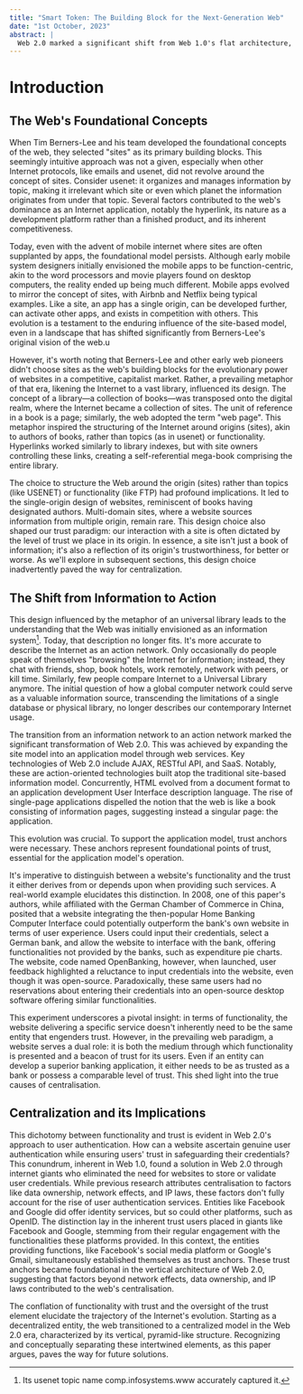 ```yaml
---
title: "Smart Token: The Building Block for the Next-Generation Web"
date: "1st October, 2023"
abstract: |
  Web 2.0 marked a significant shift from Web 1.0's flat architecture, where the web was primarily seen as an information repository akin to books. With Web 2.0, the web transformed into a service platform, leading to a "reverse pyramid" structure. In this new architecture, contemporary internet behemoths form the narrow, foundational base, reminiscent of a structure precariously balanced on its tip. Such centralization has stifled the web's innovative potential. While the number of users and websites has surged, the past decade has witnessed a plateau in transformative platforms or groundbreaking innovations, with the digital terrain largely commandeered by a few familiar giants. This paper delves into the root causes of this innovation drought, emphasizing the indispensable role of trust anchors in nurturing a vibrant web ecosystem. We propose the "Smart Token" as a pivotal architectural choice for the next-generation web, leveraging smart contracts to instantiate trust anchors. This vision entails a layered, modular next-generation web where sites employ tokens to facilitate integrations, amplify user experience, bolster privacy, and reduce dependence on today's monolithic internet titans. The paper further probes the potential for transformative shifts across various web dimensions and delineates the technical challenges, potential pitfalls, and adoption hurdles.
---
```


# Introduction
## The Web's Foundational Concepts

When Tim Berners-Lee and his team developed the foundational concepts of the web, they selected "sites" as its primary building blocks. This seemingly intuitive approach was not a given, especially when other Internet protocols, like emails and usenet, did not revolve around the concept of sites. Consider usenet: it organizes and manages information by topic, making it irrelevant which site or even which planet the information originates from under that topic. Several factors contributed to the web's dominance as an Internet application, notably the hyperlink, its nature as a development platform rather than a finished product, and its inherent competitiveness.

Today, even with the advent of mobile internet where sites are often supplanted by apps, the foundational model persists. Although early mobile system designers initially envisioned the mobile apps to be function-centric, akin to the word processors and movie players found on desktop computers, the reality ended up being much different. Mobile apps evolved to mirror the concept of sites, with Airbnb and Netflix being typical examples. Like a site, an app has a single origin, can be developed further, can activate other apps, and exists in competition with others. This evolution is a testament to the enduring influence of the site-based model, even in a landscape that has shifted significantly from Berners-Lee's original vision of the web.u

However, it's worth noting that Berners-Lee and other early web pioneers didn't choose sites as the web's building blocks for the evolutionary power of websites in a competitive, capitalist market. Rather, a prevailing metaphor of that era, likening the Internet to a vast library, influenced its design. The concept of a library—a collection of books—was transposed onto the digital realm, where the Internet became a collection of sites. The unit of reference in a book is a page; similarly, the web adopted the term "web page". This metaphor inspired the structuring of the Internet around origins (sites), akin to authors of books, rather than topics (as in usenet) or functionality. Hyperlinks worked similarly to library indexes, but with site owners controlling these links, creating a self-referential mega-book comprising the entire library.

The choice to structure the Web around the origin (sites) rather than topics (like USENET) or functionality (like FTP) had profound implications. It led to the single-origin design of websites, reminiscent of books having designated authors. Multi-domain sites, where a website sources information from multiple origin, remain rare. This design choice also shaped our trust paradigm: our interaction with a site is often dictated by the level of trust we place in its origin. In essence, a site isn't just a book of information; it's also a reflection of its origin's trustworthiness, for better or worse. As we'll explore in subsequent sections, this design choice inadvertently paved the way for centralization.

## The Shift from Information to Action

This design influenced by the metaphor of an universal library leads to the understanding that the Web was initially envisioned as an information system[^comp.infosystems.www]. Today, that description no longer fits. It's more accurate to describe the Internet as an action network. Only occasionally do people speak of themselves "browsing" the Internet for information; instead, they chat with friends, shop, book hotels, work remotely, network with peers, or kill time. Similarly, few people compare Internet to a Universal Library anymore. The initial question of how a global computer network could serve as a valuable information source, transcending the limitations of a single database or physical library, no longer describes our contemporary Internet usage.

[^comp.infosystems.www]: Its usenet topic name comp.infosystems.www accurately captured it.

The transition from an information network to an action network marked the significant transformation of Web 2.0. This was achieved by expanding the site model into an application model through web services. Key technologies of Web 2.0 include AJAX, RESTful API, and SaaS. Notably, these are action-oriented technologies built atop the traditional site-based information model. Concurrently, HTML evolved from a document format to an application development User Interface description language. The rise of single-page applications dispelled the notion that the web is like a book consisting of information pages, suggesting instead a singular page: the application.

This evolution was crucial. To support the application model, trust anchors were necessary. These anchors represent foundational points of trust, essential for the application model's operation.

It's imperative to distinguish between a website's functionality and the trust it either derives from or depends upon when providing such services. A real-world example elucidates this distinction. In 2008, one of this paper's authors, while affiliated with the German Chamber of Commerce in China, posited that a website integrating the then-popular Home Banking Computer Interface could potentially outperform the bank's own website in terms of user experience. Users could input their credentials, select a German bank, and allow the website to interface with the bank, offering functionalities not provided by the banks, such as expenditure pie charts. The website, code named OpenBanking, however, when launched, user feedback highlighted a reluctance to input credentials into the website, even though it was open-source. Paradoxically, these same users had no reservations about entering their credentials into an open-source desktop software offering similar functionalities.

This experiment underscores a pivotal insight: in terms of functionality, the website delivering a specific service doesn't inherently need to be the same entity that engenders trust. However, in the prevailing web paradigm, a website serves a dual role: it is both the medium through which functionality is presented and a beacon of trust for its users. Even if an entity can develop a superior banking application, it either needs to be as trusted as a bank or possess a comparable level of trust. This shed light into the true causes of centralisation.

## Centralization and its Implications

This dichotomy between functionality and trust is evident in Web 2.0's approach to user authentication. How can a website ascertain genuine user authentication while ensuring users' trust in safeguarding their credentials? This conundrum, inherent in Web 1.0, found a solution in Web 2.0 through internet giants who eliminated the need for websites to store or validate user credentials. While previous research attributes centralisation to factors like data ownership, network effects, and IP laws, these factors don't fully account for the rise of user authentication services. Entities like Facebook and Google did offer identity services, but so could other platforms, such as OpenID. The distinction lay in the inherent trust users placed in giants like Facebook and Google, stemming from their regular engagement with the functionalities these platforms provided. In this context, the entities providing functions, like Facebook's social media platform or Google's Gmail, simultaneously established themselves as trust anchors. These trust anchors became foundational in the vertical architecture of Web 2.0, suggesting that factors beyond network effects, data ownership, and IP laws contributed to the web's centralisation.

The conflation of functionality with trust and the oversight of the trust element elucidate the trajectory of the Internet's evolution. Starting as a decentralized entity, the web transitioned to a centralized model in the Web 2.0 era, characterized by its vertical, pyramid-like structure. Recognizing and conceptually separating these intertwined elements, as this paper argues, paves the way for future solutions.
